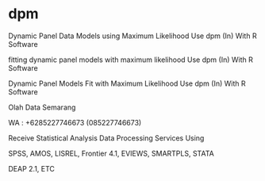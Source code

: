 # dpm
Dynamic Panel Data Models using Maximum Likelihood Use dpm (In) With R Software

fitting dynamic panel models with maximum likelihood Use dpm (In) With R Software

Dynamic Panel Models Fit with Maximum Likelihood Use dpm (In) With R Software

Olah Data Semarang

WA : +6285227746673 (085227746673)

Receive Statistical Analysis Data Processing Services Using

SPSS, AMOS, LISREL, Frontier 4.1, EVIEWS, SMARTPLS, STATA

DEAP 2.1, ETC
